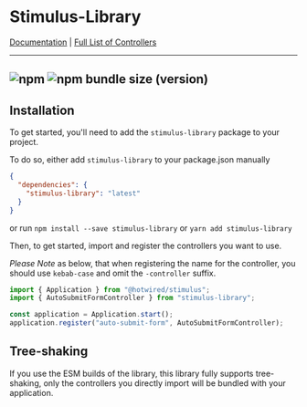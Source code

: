 # Stimulus-Library

[Documentation](https://sub-xaero.github.io/stimulus-library/)  |  [Full List of Controllers](https://sub-xaero.github.io/stimulus-library/)

---
![npm](https://img.shields.io/npm/dt/stimulus-library)
![npm bundle size (version)](https://img.shields.io/bundlephobia/minzip/stimulus-library/latest?label=minified%20size)
---

## Installation

To get started, you'll need to add the `stimulus-library` package to your project.

To do so, either add `stimulus-library` to your package.json manually

```json
{
  "dependencies": {
    "stimulus-library": "latest"
  }
}
```

or run
`npm install --save stimulus-library` or `yarn add stimulus-library`


Then, to get started, import and register the controllers you want to use.

*Please Note* as below, that when registering the name for the controller, you should use `kebab-case` and omit the `-controller` suffix.

```js
import { Application } from "@hotwired/stimulus";
import { AutoSubmitFormController } from "stimulus-library";

const application = Application.start();
application.register("auto-submit-form", AutoSubmitFormController);
```

## Tree-shaking
If you use the ESM builds of the library, this library fully supports tree-shaking, 
only the controllers you directly import will be bundled with your application.  

